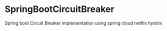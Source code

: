 # SpringBootCircuitBreaker
Spring boot Circuit Breaker implementation using spring cloud netflix hystrix
